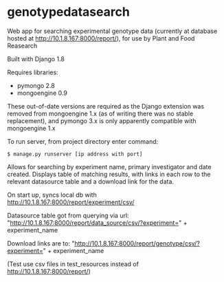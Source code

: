 # genotypedatasearch
Web app for searching experimental genotype data (currently at database hosted at http://10.1.8.167:8000/report/), for use by Plant and Food Reasearch

Built with Django 1.8

Requires libraries:
- pymongo 2.8
- mongoengine 0.9

These out-of-date versions are required as the Django extension was removed from mongoengine 1.x (as of writing there was no stable replacement), and pymongo 3.x is only apparently compatible with mongoengine 1.x

To run server, from project directory enter command:
```shell
$ manage.py runserver [ip address with port]
```

Allows for searching by experiment name, primary investigator and date created.
Displays table of matching results, with links in each row to the relevant datasource
table and a download link for the data.

On start up, syncs local db with http://10.1.8.167:8000/report/experiment/csv/

Datasource table got from querying via url: "http://10.1.8.167:8000/report/data_source/csv/?experiment=" + experiment_name

Download links are to: "http://10.1.8.167:8000/report/genotype/csv/?experiment=" + experiment_name

(Test use csv files in test_resources instead of http://10.1.8.167:8000/report/)
